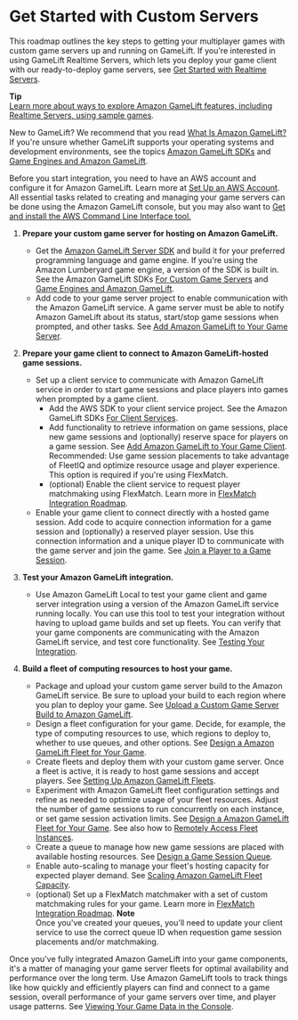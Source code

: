# Get Started with Custom Servers<a name="gamelift-integration"></a>

This roadmap outlines the key steps to getting your multiplayer games with custom game servers up and running on GameLift\. If you're interested in using GameLift Realtime Servers, which lets you deploy your game client with our ready\-to\-deploy game servers, see [Get Started with Realtime Servers](realtime-plan.md)\.

**Tip**  
[Learn more about ways to explore Amazon GameLift features, including Realtime Servers, using sample games](gamelift-explore.md)\.

New to GameLift? We recommend that you read [What Is Amazon GameLift?](gamelift-intro.md) If you're unsure whether GameLift supports your operating systems and development environments, see the topics [Amazon GameLift SDKs](gamelift-supported.md) and [Game Engines and Amazon GameLift](integration-engines.md)\.

Before you start integration, you need to have an AWS account and configure it for Amazon GameLift\. Learn more at [Set Up an AWS Account](setting-up-aws-login.md)\. All essential tasks related to creating and managing your game servers can be done using the Amazon GameLift console, but you may also want to [Get and install the AWS Command Line Interface tool\.](https://aws.amazon.com/cli/) 

1. **Prepare your custom game server for hosting on Amazon GameLift\.**
   + Get the [Amazon GameLift Server SDK](https://aws.amazon.com/gamelift/getting-started/) and build it for your preferred programming language and game engine\. If you're using the Amazon Lumberyard game engine, a version of the SDK is built in\. See the Amazon GameLift SDKs [For Custom Game Servers](gamelift-supported.md#gamelift-supported-servers) and [Game Engines and Amazon GameLift](integration-engines.md)\.
   + Add code to your game server project to enable communication with the Amazon GameLift service\. A game server must be able to notify Amazon GameLift about its status, start/stop game sessions when prompted, and other tasks\. See [Add Amazon GameLift to Your Game Server](gamelift-sdk-server-api.md)\.

1. **Prepare your game client to connect to Amazon GameLift\-hosted game sessions\.**
   + Set up a client service to communicate with Amazon GameLift service in order to start game sessions and place players into games when prompted by a game client\.
     + Add the AWS SDK to your client service project\. See the Amazon GameLift SDKs [For Client Services](gamelift-supported.md#gamelift-supported-clients)\.
     + Add functionality to retrieve information on game sessions, place new game sessions and \(optionally\) reserve space for players on a game session\. See [Add Amazon GameLift to Your Game Client](gamelift-sdk-client-api.md)\. Recommended: Use game session placements to take advantage of FleetIQ and optimize resource usage and player experience\. This option is required if you're using FlexMatch\.
     + \(optional\) Enable the client service to request player matchmaking using FlexMatch\. Learn more in [FlexMatch Integration Roadmap](match-tasks.md)\.
   +  Enable your game client to connect directly with a hosted game session\. Add code to acquire connection information for a game session and \(optionally\) a reserved player session\. Use this connection information and a unique player ID to communicate with the game server and join the game\. See [Join a Player to a Game Session](gamelift-sdk-client-api.md#gamelift-sdk-client-api-join)\.

1. **Test your Amazon GameLift integration\.**
   + Use Amazon GameLift Local to test your game client and game server integration using a version of the Amazon GameLift service running locally\. You can use this tool to test your integration without having to upload game builds and set up fleets\. You can verify that your game components are communicating with the Amazon GameLift service, and test core functionality\. See [Testing Your Integration](integration-testing-local.md)\. 

1. **Build a fleet of computing resources to host your game\.**
   + Package and upload your custom game server build to the Amazon GameLift service\. Be sure to upload your build to each region where you plan to deploy your game\. See [Upload a Custom Game Server Build to Amazon GameLift](gamelift-build-cli-uploading.md)\.
   + Design a fleet configuration for your game\. Decide, for example, the type of computing resources to use, which regions to deploy to, whether to use queues, and other options\. See [Design a Amazon GameLift Fleet for Your Game](fleets-design.md)\.
   + Create fleets and deploy them with your custom game server\. Once a fleet is active, it is ready to host game sessions and accept players\. See [Setting Up Amazon GameLift Fleets](fleets-intro.md)\. 
   + Experiment with Amazon GameLift fleet configuration settings and refine as needed to optimize usage of your fleet resources\. Adjust the number of game sessions to run concurrently on each instance, or set game session activation limits\. See [Design a Amazon GameLift Fleet for Your Game](fleets-design.md)\. See also how to [Remotely Access Fleet Instances](fleets-remote-access.md)\.
   + Create a queue to manage how new game sessions are placed with available hosting resources\. See [Design a Game Session Queue](queues-design.md)\. 
   + Enable auto\-scaling to manage your fleet's hosting capacity for expected player demand\. See [Scaling Amazon GameLift Fleet Capacity](fleets-manage-capacity.md)\. 
   + \(optional\) Set up a FlexMatch matchmaker with a set of custom matchmaking rules for your game\. Learn more in [FlexMatch Integration Roadmap](match-tasks.md)\.
**Note**  
Once you've created your queues, you'll need to update your client service to use the correct queue ID when requestion game session placements and/or matchmaking\.

Once you've fully integrated Amazon GameLift into your game components, it's a matter of managing your game server fleets for optimal availability and performance over the long term\. Use Amazon GameLift tools to track things like how quickly and efficiently players can find and connect to a game session, overall performance of your game servers over time, and player usage patterns\. See [Viewing Your Game Data in the Console](gamelift-console-intro.md)\.